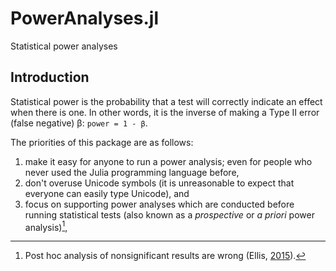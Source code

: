 # PowerAnalyses.jl

Statistical power analyses

## Introduction

Statistical power is the probability that a test will correctly indicate an effect when there is one.
In other words, it is the inverse of making a Type II error (false negative) β: `power = 1 - β`.

The priorities of this package are as follows:

1. make it easy for anyone to run a power analysis; even for people who never used the Julia programming language before,
1. don't overuse Unicode symbols (it is unreasonable to expect that everyone can easily type Unicode), and
1. focus on supporting power analyses which are conducted before running statistical tests (also known as a _prospective_ or _a priori_ power analysis)[^post],

[^post]: Post hoc analysis of nonsignificant results are wrong (Ellis, [2015](https://doi.org/10.1017/CBO9780511761676)).
